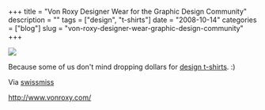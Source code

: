 +++
title = "Von Roxy Designer Wear for the Graphic Design Community"
description = ""
tags = ["design", "t-shirts"]
date = "2008-10-14"
categories = ["blog"]
slug = "von-roxy-designer-wear-graphic-design-community"
+++



  <div class="notebook-screenshot"><a href="http://www.vonroxy.com/"><img src="//konigi.com/media/bluga/wt48f4975d4c54f.jpg"/></a></div><p>Because some of us don't mind dropping dollars for <a href="http://www.vonroxy.com/">design t-shirts</a>. :)</p>
<p>Via <a href="http://swissmiss.typepad.com/weblog/">swissmiss</a></p>
    
  <a href="http://www.vonroxy.com/">http://www.vonroxy.com/</a>
